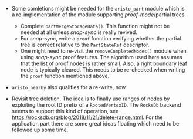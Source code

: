 * Some comletions might be needed for the `aristo_part` module which is a
  re-implementation of the module supporting *proof-mode*/partial trees.
  + Complete `partMergeStorageData()`. This function might not be needed at
    all unless *snap-sync* is really revived.
  + For *snap-sync*, write a `proof` function verifying whether the partial
    tree is correct relative to the `PartStateRef` descriptor.
  + One might need to re-visit the `removeCompletedNodes()` module when using
    *snap-sync* proof features. The algorithm used here assumes that the list
	of proof nodes is rather small. Also, a right boundary leaf node is
	typically cleared. This needs to be re-checked when writing the `proof`
	function mentioned above.

* `aristo_nearby` also qualifies for a re-write, now

* Revisit tree deletion. The idea is to finally use ranges of nodes by
  exploiting the root ID prefix of a `RootedVertexID`. The `RocksDb` backend
  seems to support this kind of operation, see
  https://rocksdb.org/blog/2018/11/21/delete-range.html. For the application
  part there are some great ideas floating which need to be followed up
  some time.
